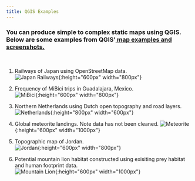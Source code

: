 ```yaml
---
title: QGIS Examples
---
```


<h3 text-align="left">You can produce simple to complex static maps using QGIS. Below are some examples from QGIS'<a href="https://qgis.org/en/site/about/screenshots.html"> map examples and screenshots.</a></h3>

<br>

1. Railways of Japan using OpenStreetMap data.<br/> ![Japan Railways](/qgis/img/japan_railways.png){:height="600px" width="800px"}<br/>


2. Frequency of MiBici trips in Guadalajara, Mexico.<br/> ![MiBici](/qgis/img/guadalajara.png){:height="600px" width="800px"}<br/>


3. Northern Netherlands using Dutch open topography and road layers.<br/> ![Netherlands](/qgis/img/groningen.jpg){:height="800px" width="600px"}<br/>


4. Global meteorite landings. Note data has not been cleaned. ![Meteorite](/qgis/img/meteorite.png){:height="600px" width="1000px"}<br/>


5. Topographic map of Jordan.<br/> ![Jordan](/qgis/img/jordan.jpg){:height="600px" width="800px"}<br/>


6. Potential mountain lion habitat constructed using exisiting prey habitat and human footprint data.<br/> ![Mountain Lion](/qgis/img/mountain_lion.jpg){:height="600px" width="1000px"}<br/>
